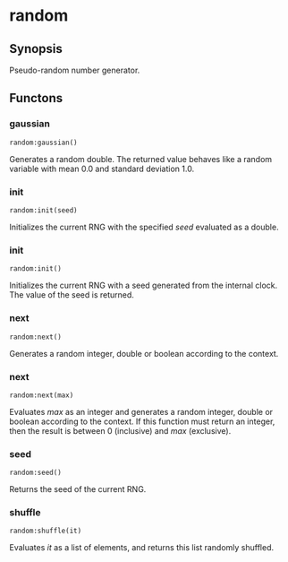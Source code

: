 <h1 class="library">random</h1>

## Synopsis

Pseudo-random number generator.

## Functons

<a name="gaussian">

### gaussian

`random:gaussian()`

Generates a random double. The returned value behaves like a random variable with mean 0.0 and standard deviation 1.0.

<a name="init">

### init

`random:init(seed)`

Initializes the current RNG with the specified *seed* evaluated as a double.

<a name="init">

### init

`random:init()`

Initializes the current RNG with a seed generated from the internal clock. The value of the seed is returned.

<a name="next">

### next

`random:next()`

Generates a random integer, double or boolean according to the context.

<a name="next">

### next

`random:next(max)`

Evaluates *max* as an integer and generates a random integer, double or boolean according to the context. If this function must return an integer, then the result is between 0 (inclusive) and *max* (exclusive).

<a name="seed">

### seed

`random:seed()`

Returns the seed of the current RNG.

<a name="shuffle">

### shuffle

`random:shuffle(it)`

Evaluates *it* as a list of elements, and returns this list randomly shuffled.

